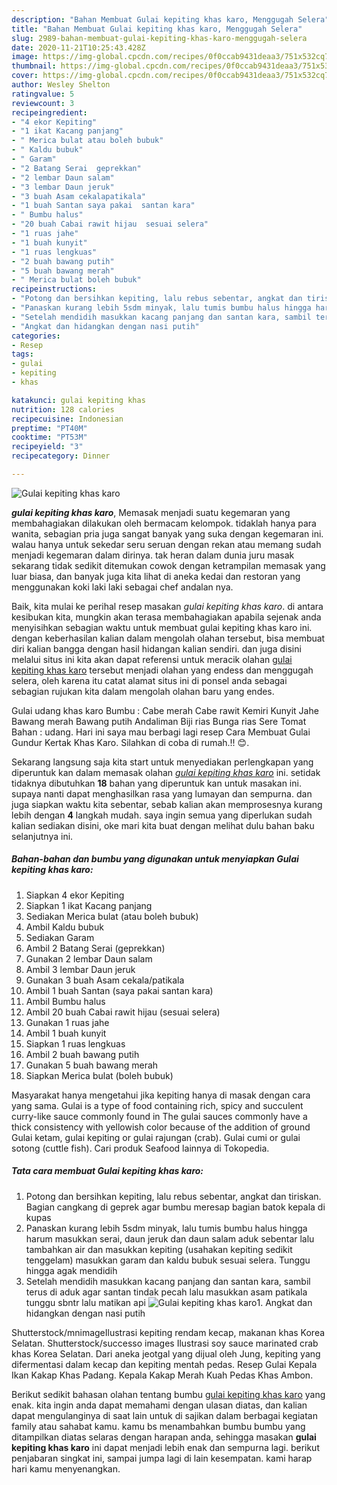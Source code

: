 ```yaml
---
description: "Bahan Membuat Gulai kepiting khas karo, Menggugah Selera"
title: "Bahan Membuat Gulai kepiting khas karo, Menggugah Selera"
slug: 2989-bahan-membuat-gulai-kepiting-khas-karo-menggugah-selera
date: 2020-11-21T10:25:43.428Z
image: https://img-global.cpcdn.com/recipes/0f0ccab9431deaa3/751x532cq70/gulai-kepiting-khas-karo-foto-resep-utama.jpg
thumbnail: https://img-global.cpcdn.com/recipes/0f0ccab9431deaa3/751x532cq70/gulai-kepiting-khas-karo-foto-resep-utama.jpg
cover: https://img-global.cpcdn.com/recipes/0f0ccab9431deaa3/751x532cq70/gulai-kepiting-khas-karo-foto-resep-utama.jpg
author: Wesley Shelton
ratingvalue: 5
reviewcount: 3
recipeingredient:
- "4 ekor Kepiting"
- "1 ikat Kacang panjang"
- " Merica bulat atau boleh bubuk"
- " Kaldu bubuk"
- " Garam"
- "2 Batang Serai  geprekkan"
- "2 lembar Daun salam"
- "3 lembar Daun jeruk"
- "3 buah Asam cekalapatikala"
- "1 buah Santan saya pakai  santan kara"
- " Bumbu halus"
- "20 buah Cabai rawit hijau  sesuai selera"
- "1 ruas jahe"
- "1 buah kunyit"
- "1 ruas lengkuas"
- "2 buah bawang putih"
- "5 buah bawang merah"
- " Merica bulat boleh bubuk"
recipeinstructions:
- "Potong dan bersihkan kepiting, lalu rebus sebentar, angkat dan tiriskan. Bagian cangkang di geprek agar bumbu meresap bagian batok kepala di kupas"
- "Panaskan kurang lebih 5sdm minyak, lalu tumis bumbu halus hingga harum masukkan serai, daun jeruk dan daun salam aduk sebentar lalu tambahkan air dan masukkan kepiting (usahakan kepiting sedikit tenggelam) masukkan garam dan kaldu bubuk sesuai selera. Tunggu hingga agak mendidih"
- "Setelah mendidih masukkan kacang panjang dan santan kara, sambil terus di aduk agar santan tindak pecah lalu masukkan asam patikala tunggu sbntr lalu matikan api"
- "Angkat dan hidangkan dengan nasi putih"
categories:
- Resep
tags:
- gulai
- kepiting
- khas

katakunci: gulai kepiting khas 
nutrition: 128 calories
recipecuisine: Indonesian
preptime: "PT40M"
cooktime: "PT53M"
recipeyield: "3"
recipecategory: Dinner

---
```



![Gulai kepiting khas karo](https://img-global.cpcdn.com/recipes/0f0ccab9431deaa3/751x532cq70/gulai-kepiting-khas-karo-foto-resep-utama.jpg)

<b><i>gulai kepiting khas karo</i></b>, Memasak menjadi suatu kegemaran yang membahagiakan dilakukan oleh bermacam kelompok. tidaklah hanya para wanita, sebagian pria juga sangat banyak yang suka dengan kegemaran ini. walau hanya untuk sekedar seru seruan dengan rekan atau memang sudah menjadi kegemaran dalam dirinya. tak heran dalam dunia juru masak sekarang tidak sedikit ditemukan cowok dengan ketrampilan memasak yang luar biasa, dan banyak juga kita lihat di aneka kedai dan restoran yang menggunakan koki laki laki sebagai chef andalan nya.

Baik, kita mulai ke perihal resep masakan <i>gulai kepiting khas karo</i>. di antara kesibukan kita, mungkin akan terasa membahagiakan apabila sejenak anda menyisihkan sebagian waktu untuk membuat gulai kepiting khas karo ini. dengan keberhasilan kalian dalam mengolah olahan tersebut, bisa membuat diri kalian bangga dengan hasil hidangan kalian sendiri. dan juga disini melalui situs ini kita akan dapat referensi untuk meracik olahan <u>gulai kepiting khas karo</u> tersebut menjadi olahan yang endess dan menggugah selera, oleh karena itu catat alamat situs ini di ponsel anda sebagai sebagian rujukan kita dalam mengolah olahan baru yang endes.

Gulai udang khas karo Bumbu : Cabe merah Cabe rawit Kemiri Kunyit Jahe Bawang merah Bawang putih Andaliman Biji rias Bunga rias Sere Tomat Bahan : udang. Hari ini saya mau berbagi lagi resep Cara Membuat Gulai Gundur Kertak Khas Karo. Silahkan di coba di rumah.!! 😊.


Sekarang langsung saja kita start untuk menyediakan perlengkapan yang diperuntuk kan dalam memasak olahan <u><i>gulai kepiting khas karo</i></u> ini. setidak tidaknya dibutuhkan <b>18</b> bahan yang diperuntuk kan untuk masakan ini. supaya nanti dapat menghasilkan rasa yang lumayan dan sempurna. dan juga siapkan waktu kita sebentar, sebab kalian akan memprosesnya kurang lebih dengan <b>4</b> langkah mudah. saya ingin semua yang diperlukan sudah kalian sediakan disini, oke mari kita buat dengan melihat dulu bahan baku selanjutnya ini.

<!--inarticleads1-->

##### Bahan-bahan dan bumbu yang digunakan untuk menyiapkan Gulai kepiting khas karo:

1. Siapkan 4 ekor Kepiting
1. Siapkan 1 ikat Kacang panjang
1. Sediakan  Merica bulat (atau boleh bubuk)
1. Ambil  Kaldu bubuk
1. Sediakan  Garam
1. Ambil 2 Batang Serai  (geprekkan)
1. Gunakan 2 lembar Daun salam
1. Ambil 3 lembar Daun jeruk
1. Gunakan 3 buah Asam cekala/patikala
1. Ambil 1 buah Santan (saya pakai  santan kara)
1. Ambil  Bumbu halus
1. Ambil 20 buah Cabai rawit hijau  (sesuai selera)
1. Gunakan 1 ruas jahe
1. Ambil 1 buah kunyit
1. Siapkan 1 ruas lengkuas
1. Ambil 2 buah bawang putih
1. Gunakan 5 buah bawang merah
1. Siapkan  Merica bulat (boleh bubuk)


Masyarakat hanya mengetahui jika kepiting hanya di masak dengan cara yang sama. Gulai is a type of food containing rich, spicy and succulent curry-like sauce commonly found in The gulai sauces commonly have a thick consistency with yellowish color because of the addition of ground Gulai ketam, gulai kepiting or gulai rajungan (crab). Gulai cumi or gulai sotong (cuttle fish). Cari produk Seafood lainnya di Tokopedia. 

<!--inarticleads2-->

##### Tata cara membuat Gulai kepiting khas karo:

1. Potong dan bersihkan kepiting, lalu rebus sebentar, angkat dan tiriskan. Bagian cangkang di geprek agar bumbu meresap bagian batok kepala di kupas
1. Panaskan kurang lebih 5sdm minyak, lalu tumis bumbu halus hingga harum masukkan serai, daun jeruk dan daun salam aduk sebentar lalu tambahkan air dan masukkan kepiting (usahakan kepiting sedikit tenggelam) masukkan garam dan kaldu bubuk sesuai selera. Tunggu hingga agak mendidih
1. Setelah mendidih masukkan kacang panjang dan santan kara, sambil terus di aduk agar santan tindak pecah lalu masukkan asam patikala tunggu sbntr lalu matikan api
<img src="//assets-global.cpcdn.com/assets/icons/button_play-2c75c40dde080a61004c1f40b05d8f140eaff45d7e9e6481dc71c63d2e7c4909.png" alt="Gulai kepiting khas karo">1. Angkat dan hidangkan dengan nasi putih


Shutterstock/mnimageIlustrasi kepiting rendam kecap, makanan khas Korea Selatan. Shutterstock/successo images Ilustrasi soy sauce marinated crab khas Korea Selatan. Dari aneka jeotgal yang dijual oleh Jung, kepiting yang difermentasi dalam kecap dan kepiting mentah pedas. Resep Gulai Kepala Ikan Kakap Khas Padang. Kepala Kakap Merah Kuah Pedas Khas Ambon. 

Berikut sedikit bahasan olahan tentang bumbu <u>gulai kepiting khas karo</u> yang enak. kita ingin anda dapat memahami dengan ulasan diatas, dan kalian dapat mengulanginya di saat lain untuk di sajikan dalam berbagai kegiatan family atau sahabat kamu. kamu bs menambahkan bumbu bumbu yang ditampilkan diatas selaras dengan harapan anda, sehingga masakan <b>gulai kepiting khas karo</b> ini dapat menjadi lebih enak dan sempurna lagi. berikut penjabaran singkat ini, sampai jumpa lagi di lain kesempatan. kami harap hari kamu menyenangkan.
